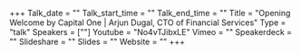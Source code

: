 +++
Talk_date = ""
Talk_start_time = ""
Talk_end_time = ""
Title = "Opening Welcome by Capital One | Arjun Dugal, CTO of Financial Services"
Type = "talk"
Speakers = [""]
Youtube = "No4vTJibxLE"
Vimeo = ""
Speakerdeck = ""
Slideshare = ""
Slides = ""
Website = ""
+++